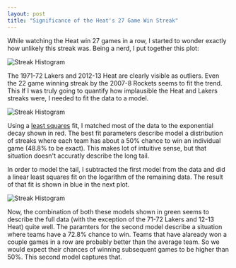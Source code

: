 ```yaml
---
layout: post
title: "Significance of the Heat's 27 Game Win Streak"
---
```


While watching the Heat win 27 games in a row, I started to wonder
exactly how unlikely this streak was. Being a nerd, I put together
this plot:

![Streak Histogram](http://dl.dropbox.com/u/7474408/hist.png)

The 1971-72 Lakers and 2012-13 Heat are clearly visible as
outliers. Even the 22 game winning streak by the 2007-8 Rockets seems
to fit the trend. This If I was truly going to quantify how
implausible the Heat and Lakers streaks were, I needed to fit the data
to a model.

![Streak Histogram](http://dl.dropbox.com/u/7474408/hist_expfit.png)

Using a [least squares](http://en.wikipedia.org/wiki/Least_squares)
fit, I matched most of the data to the exponential decay shown in
red. The best fit parameters describe model a distribution of streaks
where each team has about a 50% chance to win an individual game
(48.8% to be exact). This makes lot of intuitive sense, but that
situation doesn't accuratly describe the long tail.

In order to model the tail, I subtracted the first model from the data
and did a linear least squares fit on the logarithm of the remaining
data. The result of that fit is shown in blue in the next plot.

![Streak Histogram](http://dl.dropbox.com/u/7474408/hist_allfits.png)

Now, the combination of both these models shown in green seems to
describe the full data (with the exception of the 71-72 Lakers and
12-13 Heat) quite well. The paramters for the second model describe a
situation where teams have a 72.8% chance to win. Teams that have
alaready won a couple games in a row are probably better than the
average team. So we would expect their chances of winning subsequent
games to be higher than 50%. This second model captures that.



